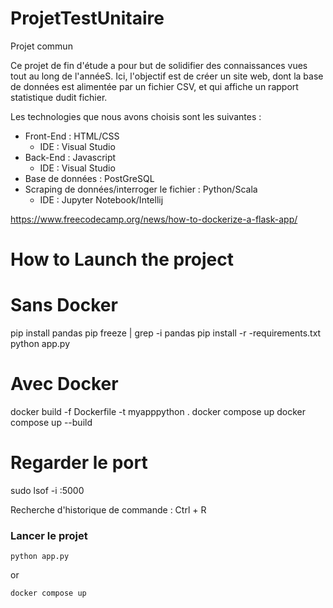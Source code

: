 # ProjetTestUnitaire
Projet commun

Ce projet de fin d'étude a pour but de solidifier des connaissances vues tout au long de l'annéeS. Ici, l'objectif est de créer un site web, dont la base de données est alimentée par un fichier CSV, et qui affiche un rapport statistique dudit fichier. 

Les technologies que nous avons choisis sont les suivantes : 
  - Front-End : HTML/CSS 
      - IDE : Visual Studio  
  - Back-End : Javascript
      - IDE : Visual Studio
  - Base de données : PostGreSQL
  - Scraping de données/interroger le fichier : Python/Scala
      - IDE : Jupyter Notebook/Intellij


https://www.freecodecamp.org/news/how-to-dockerize-a-flask-app/


# How to Launch the project 
# Sans Docker
pip install pandas
pip freeze | grep -i pandas
pip install -r -requirements.txt
python app.py


# Avec Docker
docker build -f Dockerfile -t myapppython .
docker compose up
docker compose up --build

# Regarder le port 
sudo lsof -i :5000 

Recherche d'historique de commande  : Ctrl + R

### Lancer le projet
```
python app.py
```

or
```
docker compose up
```
